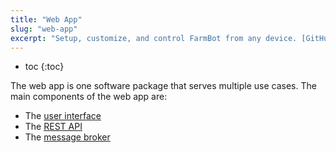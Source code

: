 ```yaml
---
title: "Web App"
slug: "web-app"
excerpt: "Setup, customize, and control FarmBot from any device. [GitHub repository](https://github.com/FarmBot/Farmbot-Web-App)."
---
```


* toc
{:toc}

The web app is one software package that serves multiple use cases. The main components of the web app are:

 * The [user interface](/v9/Documentation/web-app/user-interface.md)
 * The [REST API](/v9/Documentation/web-app/rest-api.md)
 * The [message broker](/v9/Documentation/web-app/message-broker.md)
